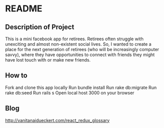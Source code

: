 # README


## Description of Project
This is a mini facebook app for retirees. Retirees often struggle with unexciting and almost non-existent social lives.  So, I wanted to create a place for the next generation of retirees (who will be increasingly computer savvy), where they have opportunities to connect with friends they might have lost touch with or make new friends.


## How to
Fork and clone this app locally
Run bundle install
Run rake db:migrate
Run rake db:seed
Run rails s
Open local host 3000 on your browser


## Blog
http://vanitanaidueckert.com/react_redux_glossary
